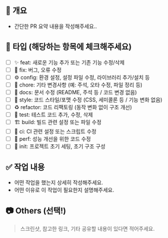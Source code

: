 ## 📌 개요

- 간단한 PR 요약 내용을 작성해주세요..

## 🔧 타입 (해당하는 항목에 체크해주세요)

- [ ] ✨ feat: 새로운 기능 추가 또는 기존 기능 수정/삭제
- [ ] 🐛 fix: 버그, 오류 수정
- [ ] ⚙️ config: 환경 설정, 설정 파일 수정, 라이브러리 추가/설치 등
- [ ] 🌱 chore: 기타 변경사항 (예: 주석, 오타 수정, 파일 정리 등)
- [ ] 📝 docs: 문서 수정 (README, 주석 등 / 코드 변경 없음)
- [ ] 🎨 style: 코드 스타일/포맷 수정 (CSS, 세미콜론 등 / 기능 변화 없음)
- [ ] ♻️ refactor: 코드 리팩토링 (동작 변화 없이 구조 개선)
- [ ] 🧪 test: 테스트 코드 추가, 수정, 삭제
- [ ] 🏗️ build: 빌드 관련 설정 또는 파일 수정
- [ ] 🔁 ci: CI 관련 설정 또는 스크립트 수정
- [ ] 🚀 perf: 성능 개선을 위한 코드 수정
- [ ] 🧩 init: 프로젝트 초기 세팅, 초기 구조 구성

## ✅ 작업 내용

- 어떤 작업을 했는지 상세히 작성해주세요.
- 어떤 이유로 이 작업이 필요한지 설명해주세요.

## 📷 Others (선택!)

> 스크린샷, 참고한 링크, 기타 공유할 내용이 있다면 적어주세요.
